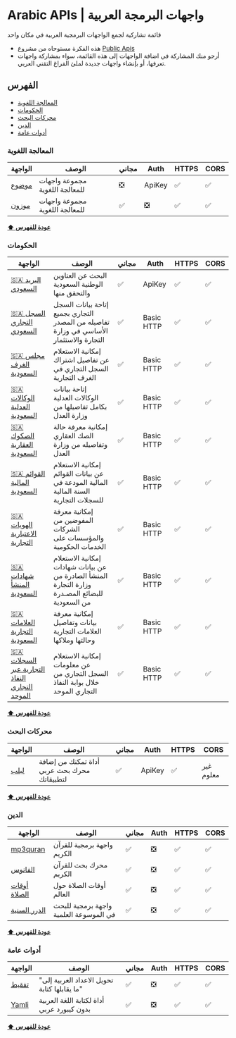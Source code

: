 # Arabic APIs | واجهات البرمجة العربية
قائمة تشاركية لجمع الواجهات البرمجية العربية في مكان واحد

- هذه الفكرة مستوحاه من مشروع [Public Apis](https://github.com/public-apis/public-apis)
- أرجو منك المشاركة في اضافة الواجهات إلى هذه القائمة، سواء بمشاركة واجهات تعرفها، أو بإنشاء واجهات جديدة لملئ الفراغ التقني العربي.


## الفهرس
* [المعالجة اللغوية](#المعالجة-اللغوية)
* [الحكومات](#الحكومات)
* [محركات البحث](#محركات-البحث)
* [الدين](#الدين)
* [أدوات عامة](#أدوات-عامة)

### المعالجة اللغوية
الواجهة | الوصف | مجاني | Auth | HTTPS | CORS |
|---|---|---|---|---|---|
| [موضوع](https://ai.mawdoo3.com/) | مجموعة واجهات للمعالجة اللغوية | :negative_squared_cross_mark: | ApiKey | :white_check_mark: | :white_check_mark: |
| [موزون](https://موزون.com/api/) | مجموعة واجهات للمعالجة اللغوية | :white_check_mark: | :negative_squared_cross_mark: | :white_check_mark: | :white_check_mark: |

**[⬆ عودة للفهرس](#الفهرس)**

### الحكومات
الواجهة | الوصف | مجاني | Auth | HTTPS | CORS |
|---|---|---|---|---|---|
| [🇸🇦 البريد السعودي](https://api.address.gov.sa/) | البحث عن العناوين الوطنية السعودية والتحقق منها | :white_check_mark: | ApiKey | :white_check_mark: | :white_check_mark: |
| [🇸🇦 السجل التجاري السعودي](https://developer.wathq.sa/ar/api/16) | إتاحة بيانات السجل التجاري بجميع تفاصيله من المصدر الأساسي في وزارة التجارة والاستثمار | :white_check_mark: | Basic HTTP | :white_check_mark: | :white_check_mark: |
| [🇸🇦 مجلس الغرف السعودية](https://developer.wathq.sa/ar/api/15) | إمكانية الاستعلام عن تفاصيل اشتراك السجل التجاري في الغرف التجارية | :white_check_mark: | Basic HTTP | :white_check_mark: | :white_check_mark: |
| [🇸🇦 الوكالات العدلية السعودية](https://developer.wathq.sa/ar/api/14) | إتاحة بيانات الوكالات العدلية بكامل تفاصيلها من وزارة العدل | :white_check_mark: | Basic HTTP | :white_check_mark: | :white_check_mark: |
| [🇸🇦 الصكوك العقارية السعودية](https://developer.wathq.sa/ar/api/13) | إمكانية معرفة حالة الصك العقاري وتفاصيله من وزارة العدل | :white_check_mark: | Basic HTTP | :white_check_mark: | :white_check_mark: |
| [🇸🇦 القوائم المالية السعودية](https://developer.wathq.sa/ar/api/12) | إمكانية الاستعلام عن بيانات القوائم المالية المودعة في السنة المالية للسجلات التجارية | :white_check_mark: | Basic HTTP | :white_check_mark: | :white_check_mark: |
| [🇸🇦 الهويات الاعتبارية التجارية](https://developer.wathq.sa/ar/api/11) | إمكانية معرفة المفوضين من الشركات والمؤسسات على الخدمات الحكومية | :white_check_mark: | Basic HTTP | :white_check_mark: | :white_check_mark: |
| [🇸🇦 شهادات المنشأ السعودية](https://developer.wathq.sa/ar/api/9) | إمكانية الاستعلام عن بيانات شهادات المنشأ الصادرة من وزارة التجارة للبضائع المصـدرة من السعودية | :white_check_mark: | Basic HTTP | :white_check_mark: | :white_check_mark: |
| [🇸🇦 العلامات التجارية السعودية](https://developer.wathq.sa/ar/api/10) | إمكانية معرفة بيانات وتفاصيل العلامات التجارية وحالتها وملاكها | :white_check_mark: | Basic HTTP | :white_check_mark: | :white_check_mark: |
| [🇸🇦 السجلات التجارية عبر النفاذ التجاري الموحد](https://developer.wathq.sa/ar/api/19) | إمكانية الاستعلام عن معلومات السجل التجاري من خلال بوابة النفاذ التجاري الموحد | :white_check_mark: | Basic HTTP | :white_check_mark: | :white_check_mark: |

**[⬆ عودة للفهرس](#الفهرس)**

### محركات البحث
الواجهة | الوصف | مجاني | Auth | HTTPS | CORS |
|---|---|---|---|---|---|
| [لبلب](https://solutions.lableb.com/en/doc/rest/v2-beta/getting-started) | أداة تمكنك من إضافة محرك بحث عربي لتطبيقاتك | :white_check_mark: | ApiKey | :white_check_mark: | غير معلوم |

**[⬆ عودة للفهرس](#الفهرس)**

### الدين
الواجهة | الوصف | مجاني | Auth | HTTPS | CORS |
|---|---|---|---|---|---|
| [mp3quran](https://www.mp3quran.net/api/) | واجهة برمجية للقرآن الكريم | :white_check_mark: | :negative_squared_cross_mark: | :white_check_mark: | :white_check_mark: |
| [الفانوس](https://www.alfanous.org/api-doc/) | محرك بحث للقرآن الكريم | :white_check_mark: | :negative_squared_cross_mark: | :white_check_mark: | :white_check_mark: |
| [أوقات الصلاة](https://awkat-salat.org/api) | أوقات الصلاة حول العالم | :white_check_mark: | :negative_squared_cross_mark: | :white_check_mark: | :white_check_mark: |
| [الدرر السنية](https://www.dorar.net/article/389/%D8%AE%D8%AF%D9%85%D8%A9-%D9%88%D8%A7%D8%AC%D9%87%D8%A9-%D8%A7%D9%84%D9%85%D9%88%D8%B3%D9%88%D8%B9%D8%A9-%D8%A7%D9%84%D8%AD%D8%AF%D9%8A%D8%AB%D9%8A%D8%A9-API) | واجهة برمجية للبحث في الموسوعة العلمية | :white_check_mark: | :negative_squared_cross_mark: | :white_check_mark: | :white_check_mark: |

**[⬆ عودة للفهرس](#الفهرس)**

### أدوات عامة
الواجهة | الوصف | مجاني | Auth | HTTPS | CORS |
|---|---|---|---|---|---|
| [تفقيط](https://rapidapi.com/postscripter/api/tafqit) | "تحويل الاعداد العربية إلى ما يقابلها كتابة" | :white_check_mark: | :negative_squared_cross_mark: | :white_check_mark: | :white_check_mark: |
| [Yamli](https://www.yamli.com/api/ar/) | أداة لكتابة اللغة العربية بدون كيبورد عربي | :white_check_mark: | :negative_squared_cross_mark: | :white_check_mark: | :white_check_mark: |

**[⬆ عودة للفهرس](#الفهرس)**
